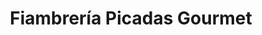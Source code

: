 ---
title: "Fiambrería Picadas Gourmet"
url: /concordia/fiambreria-picadas-gourmet/
shop: charcutería
---